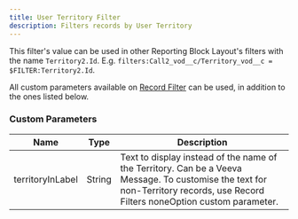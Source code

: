 ```yaml
---
title: User Territory Filter
description: Filters records by User Territory
---
```


This filter's value can be used in other Reporting Block Layout's filters with the name `Territory2.Id`. E.g. `filters:Call2_vod__c/Territory_vod__c = $FILTER:Territory2.Id`.

All custom parameters available on [Record Filter](/reports/record-filter) can be used, in addition to the ones listed below.

### Custom Parameters

| Name                | Type  | Description |
|---------------------|-------|-------------|
| territoryInLabel | String | Text to display instead of the name of the Territory. Can be a Veeva Message. To customise the text for non-Territory records, use Record Filters noneOption custom parameter. |
